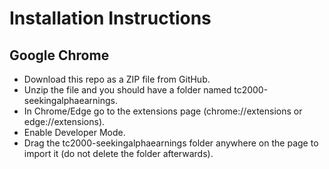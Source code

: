 <h1>Installation Instructions</h1>
<h2>Google Chrome</h2>
<ul>
  <li>Download this repo as a ZIP file from GitHub.</li>
  <li>Unzip the file and you should have a folder named tc2000-seekingalphaearnings.</li>
  <li>In Chrome/Edge go to the extensions page (chrome://extensions or edge://extensions).</li>
  <li>Enable Developer Mode.</li>
  <li>Drag the tc2000-seekingalphaearnings folder anywhere on the page to import it (do not delete the folder afterwards).</li>
</ul>
